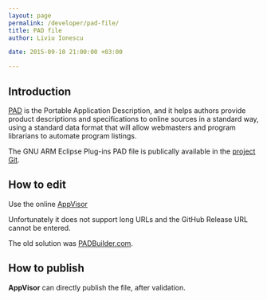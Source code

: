 ```yaml
---
layout: page
permalink: /developer/pad-file/
title: PAD file
author: Liviu Ionescu

date: 2015-09-10 21:00:00 +03:00

---
```


## Introduction

[PAD](http://en.wikipedia.org/wiki/Portable_Application_Description) is the Portable Application Description, and it helps authors provide product descriptions and specifications to online sources in a standard way, using a standard data format that will allow webmasters and program librarians to automate program listings.

The GNU ARM Eclipse Plug-ins PAD file is publically available in the [project Git](https://github.com/gnuarmeclipse/plug-ins/blob/develop/info/GNU_ARM_Eclipse_pad.xml).

## How to edit

Use the online [AppVisor](http://www.appvisor.com/)

Unfortunately it does not support long URLs and the GitHub Release URL cannot be entered.

The old solution was [PADBuilder.com](http://www.padbuilder.com/).

## How to publish

**AppVisor** can directly publish the file, after validation.
